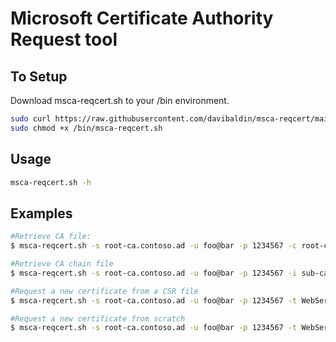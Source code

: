 # Microsoft Certificate Authority Request tool

## To Setup

Download msca-reqcert.sh to your /bin environment.

```bash
sudo curl https://raw.githubusercontent.com/davibaldin/msca-reqcert/main/msca-reqcert.sh -o /bin/msca-reqcert.sh
sudo chmod +x /bin/msca-reqcert.sh
```

## Usage

```bash
msca-reqcert.sh -h
```

## Examples

```bash
#Retrieve CA file:
$ msca-reqcert.sh -s root-ca.contoso.ad -u foo@bar -p 1234567 -c root-ca.contoso.ad.cer

#Retrieve CA chain file
$ msca-reqcert.sh -s root-ca.contoso.ad -u foo@bar -p 1234567 -i sub-ca-bundle.contoso.ad.cer

#Request a new certificate from a CSR file
$ msca-reqcert.sh -s root-ca.contoso.ad -u foo@bar -p 1234567 -t WebServer -r request.csr

#Request a new certificate from scratch
$ msca-reqcert.sh -s root-ca.contoso.ad -u foo@bar -p 1234567 -t WebServer -k server.key -n server.contoso.ad
```
